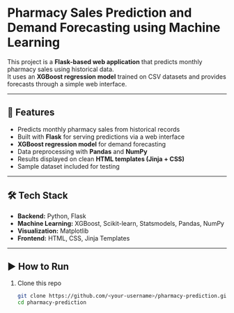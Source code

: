 
# Pharmacy Sales Prediction and Demand Forecasting using Machine Learning

This project is a **Flask-based web application** that predicts monthly pharmacy sales using historical data.  
It uses an **XGBoost regression model** trained on CSV datasets and provides forecasts through a simple web interface.

---

## 🚀 Features
- Predicts monthly pharmacy sales from historical records  
- Built with **Flask** for serving predictions via a web interface  
- **XGBoost regression model** for demand forecasting  
- Data preprocessing with **Pandas** and **NumPy**  
- Results displayed on clean **HTML templates (Jinja + CSS)**  
- Sample dataset included for testing  

---

## 🛠 Tech Stack
- **Backend:** Python, Flask  
- **Machine Learning:** XGBoost, Scikit-learn, Statsmodels, Pandas, NumPy  
- **Visualization:** Matplotlib  
- **Frontend:** HTML, CSS, Jinja Templates  


---

## ▶️ How to Run
1. Clone this repo  
   ```bash
   git clone https://github.com/<your-username>/pharmacy-prediction.git
   cd pharmacy-prediction

